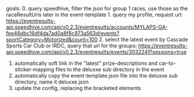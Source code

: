 goals:
0. query speedhive,  filter the json for group 1 races, use those as the raceResultUris later in the event-template
    1. query my profile, request url: https://eventresults-api.speedhive.com/api/v0.2.3/eventresults/accounts/MYLAPS-GA-fee46dbc16df4da7ad0a8f8c973a563d/events?sportCategory=Motorized&count=100
    2. select the latest event by Cascade Sports Car Club or IRDC, query that url for the groups: https://eventresults-api.speedhive.com/api/v0.2.3/eventresults/events/3032241?sessions=true
1. automatically soft link in the "latest" prize-descriptions and car-to-sticker-mapping files to the deluxxe sub directory in the event
2. automatically copy the event-template.json file into the deluxxe sub directory, name it deluxxe.json
3. update the config, replacing the bracketed elements